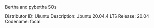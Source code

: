 Bertha and pybertha SOs 

Distributor ID:	Ubuntu
Description:	Ubuntu 20.04.4 LTS
Release:	20.04
Codename:	focal
